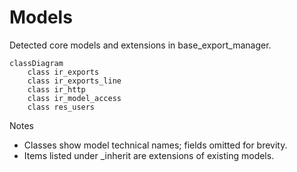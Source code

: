 # Models

Detected core models and extensions in base_export_manager.

```mermaid
classDiagram
    class ir_exports
    class ir_exports_line
    class ir_http
    class ir_model_access
    class res_users
```

Notes
- Classes show model technical names; fields omitted for brevity.
- Items listed under _inherit are extensions of existing models.
